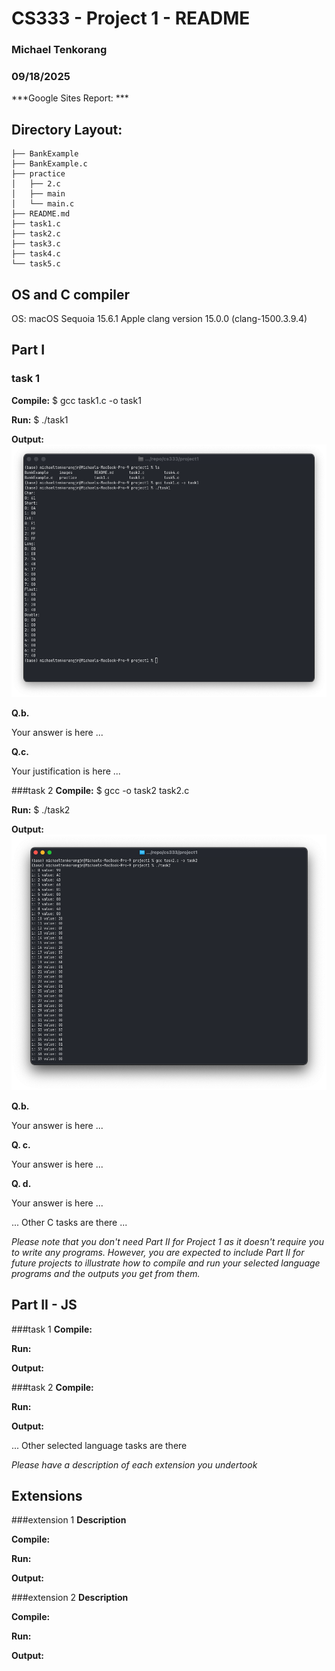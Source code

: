 # CS333 - Project 1 - README
### Michael Tenkorang 
### 09/18/2025

***Google Sites Report: ***

## Directory Layout:
```
├── BankExample
├── BankExample.c
├── practice
│   ├── 2.c
│   ├── main
│   └── main.c
├── README.md
├── task1.c
├── task2.c
├── task3.c
├── task4.c
└── task5.c
```
## OS and C compiler
OS: macOS Sequoia 15.6.1
Apple clang version 15.0.0 (clang-1500.3.9.4)

## Part I 
### task 1
**Compile:** $ gcc task1.c -o task1

**Run:** $ ./task1

**Output:**
![Screenshot of c task 1](images/ctask1.png)

**Q.b.** 

Your answer is here ... 

**Q.c.** 

Your justification is here ...
 
###task 2
**Compile:** $ gcc -o task2 task2.c

**Run:** $ ./task2

**Output:**
![Screenshot of c task 2](images/ctask2.png)

**Q.b.** 

Your answer is here ... 

**Q. c.**

Your answer is here ...

**Q. d.**

Your answer is here ...


... Other C tasks are there ...

*Please note that you don't need Part II for Project 1 as it doesn't require you to write any programs. However, you are expected to include Part II for future projects to illustrate how to compile and run your selected language programs and the outputs you get from them.*

## Part II - JS 
###task 1 
**Compile:** 

**Run:** 

**Output:**

###task 2
**Compile:** 

**Run:** 

**Output:**

... Other selected language tasks are there

*Please have a description of each extension you undertook*

## Extensions
###extension 1
**Description**

**Compile:** 

**Run:** 

**Output:**

###extension 2
**Description**

**Compile:** 

**Run:** 

**Output:**
